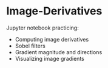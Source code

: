 # Image-Derivatives
Jupyter notebook practicing:
* Computing image derivatives
* Sobel filters
* Gradient magnitude and directions
* Visualizing image gradients
